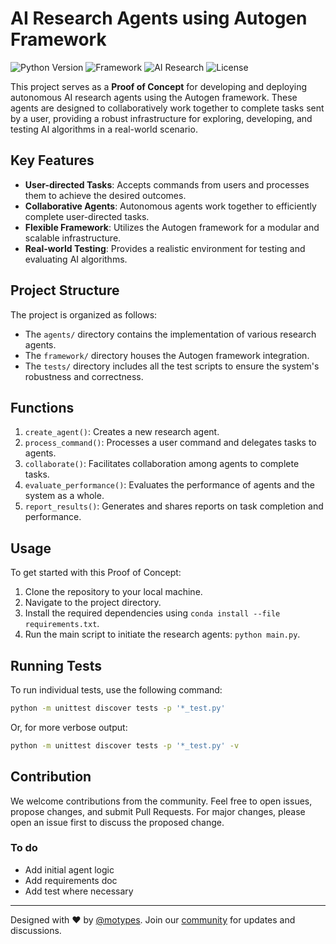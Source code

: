 # AI Research Agents using Autogen Framework

![Python Version](https://img.shields.io/badge/Python-3.11.4-blue?logo=python)
![Framework](https://img.shields.io/badge/Framework-Autogen-brightgreen)
![AI Research](https://img.shields.io/badge/Domain-AI%20Research-orange)
![License](https://img.shields.io/badge/License-MIT-purple)

This project serves as a **Proof of Concept** for developing and deploying autonomous AI research agents using the Autogen framework. These agents are designed to collaboratively work together to complete tasks sent by a user, providing a robust infrastructure for exploring, developing, and testing AI algorithms in a real-world scenario.

## Key Features
- **User-directed Tasks**: Accepts commands from users and processes them to achieve the desired outcomes.
- **Collaborative Agents**: Autonomous agents work together to efficiently complete user-directed tasks.
- **Flexible Framework**: Utilizes the Autogen framework for a modular and scalable infrastructure.
- **Real-world Testing**: Provides a realistic environment for testing and evaluating AI algorithms.

## Project Structure
The project is organized as follows:
- The `agents/` directory contains the implementation of various research agents.
- The `framework/` directory houses the Autogen framework integration.
- The `tests/` directory includes all the test scripts to ensure the system's robustness and correctness.

## Functions
1. `create_agent()`: Creates a new research agent.
2. `process_command()`: Processes a user command and delegates tasks to agents.
3. `collaborate()`: Facilitates collaboration among agents to complete tasks.
4. `evaluate_performance()`: Evaluates the performance of agents and the system as a whole.
5. `report_results()`: Generates and shares reports on task completion and performance.

## Usage
To get started with this Proof of Concept:
1. Clone the repository to your local machine.
2. Navigate to the project directory.
3. Install the required dependencies using `conda install --file requirements.txt`.
4. Run the main script to initiate the research agents: `python main.py`.

## Running Tests
To run individual tests, use the following command:
```bash
python -m unittest discover tests -p '*_test.py'
```
Or, for more verbose output:
```bash
python -m unittest discover tests -p '*_test.py' -v
```

## Contribution
We welcome contributions from the community. Feel free to open issues, propose changes, and submit Pull Requests. For major changes, please open an issue first to discuss the proposed change.

### To do
- Add initial agent logic
- Add requirements doc
- Add test where necessary

---

Designed with ❤️ by [@motypes](https://twitter.com/motypes). Join our [community](https://twitter.com/motypes) for updates and discussions.
